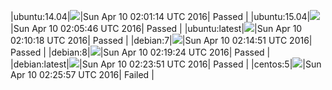 |ubuntu:14.04|![](https://cdn.rawgit.com/Neilpang/letest/master/status/ubuntu-14.04.svg?1460253674)|Sun Apr 10 02:01:14 UTC 2016| Passed |
|ubuntu:15.04|![](https://cdn.rawgit.com/Neilpang/letest/master/status/ubuntu-15.04.svg?1460253946)|Sun Apr 10 02:05:46 UTC 2016| Passed |
|ubuntu:latest|![](https://cdn.rawgit.com/Neilpang/letest/master/status/ubuntu-latest.svg?1460254218)|Sun Apr 10 02:10:18 UTC 2016| Passed |
|debian:7|![](https://cdn.rawgit.com/Neilpang/letest/master/status/debian-7.svg?1460254491)|Sun Apr 10 02:14:51 UTC 2016| Passed |
|debian:8|![](https://cdn.rawgit.com/Neilpang/letest/master/status/debian-8.svg?1460254764)|Sun Apr 10 02:19:24 UTC 2016| Passed |
|debian:latest|![](https://cdn.rawgit.com/Neilpang/letest/master/status/debian-latest.svg?1460255031)|Sun Apr 10 02:23:51 UTC 2016| Passed |
|centos:5|![](https://cdn.rawgit.com/Neilpang/letest/master/status/centos-5.svg?1460255157)|Sun Apr 10 02:25:57 UTC 2016| Failed |
